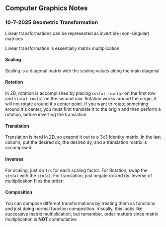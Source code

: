 ## Computer Graphics Notes
### 10-7-2025 Geometric Transformation

Linear transformations can be represented as invertible (non-singular) matrices

Linear transformation is essentially matrix multiplication

#### Scaling
Scaling is a diagonal matrix with the scaling values along the main diagonal

#### Rotation
In 2D, rotation is accomplished by placing `cos(a) -sin(a)` on the first row and `sin(a) cos(a)` on the second row. Rotation works around the origin, it will not rotate around it's center point. If you want to rotate something around it's center, you must first translate it to the origin and then perform a rotation, before inverting the translation

#### Translation
Translation is hard in 2D, so exapnd it out to a 3x3 Identity matrix. In the last column, put the desired dx, the desired dy, and a translation matrix is accomplised.

#### Inverses
For scaling, just do `1/s` for each scaling factor. For Rotation, swap the `-sin(a)` with the `sin(a)`. For translation, just negate dx and dy. Inverse of multiplication flips the order:


#### Composition
You can compose different transformations by treating them as functions and just doing normal function composition. Visually, this looks like successive matrix multiplication, but remember, order matters since matrix multiplication is **NOT** commutiative